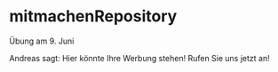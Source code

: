 # mitmachenRepository
Übung am 9. Juni

Andreas sagt:
Hier könnte Ihre Werbung stehen! Rufen Sie uns jetzt an!